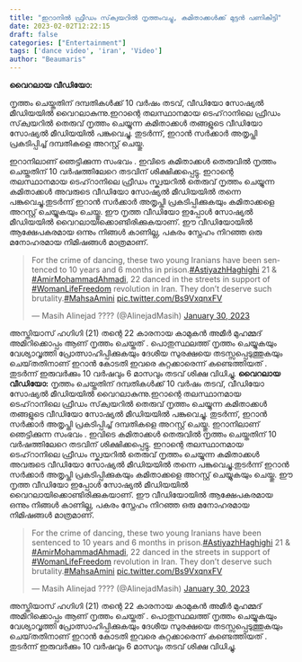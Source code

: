 ```yaml
---
title: "ഇറാനിൽ ഫ്രീഡം സ്‌ക്വയറിൽ നൃത്തംവച്ചു, കമിതാക്കൾക്ക് മുട്ടൻ പണികിട്ടി"
date: 2023-02-02T12:22:15
draft: false
categories: ["Entertainment"]
tags: ['dance video', 'iran', 'Video']
author: "Beaumaris"
---
```


<strong>വൈറലായ വീഡിയോ:</strong>

നൃത്തം ചെയ്തതിന് ദമ്പതികൾക്ക് 10 വർഷം തടവ്, വീഡിയോ സോഷ്യൽ മീഡിയയിൽ വൈറലാകുന്നു.ഇറാന്റെ തലസ്ഥാനമായ ടെഹ്‌റാനിലെ ഫ്രീഡം സ്‌ക്വയറിൽ തെരുവ് നൃത്തം ചെയ്യുന്ന കമിതാക്കൾ തങ്ങളുടെ വീഡിയോ സോഷ്യൽ മീഡിയയിൽ പങ്കുവെച്ചു. തുടർന്ന്, ഇറാൻ സർക്കാർ അതൃപ്തി പ്രകടിപ്പിച്ച് ദമ്പതികളെ അറസ്റ്റ് ചെയ്തു.

ഇറാനിലാണ് ഞെട്ടിക്കുന്ന സംഭവം . ഇവിടെ കമിതാക്കൾ തെരുവിൽ നൃത്തം ചെയ്തതിന് 10 വർഷത്തിലേറെ തടവിന് ശിക്ഷിക്കപ്പെട്ടു. ഇറാന്റെ തലസ്ഥാനമായ ടെഹ്‌റാനിലെ ഫ്രീഡം സ്ക്വയറിൽ തെരുവ് നൃത്തം ചെയ്യുന്ന കമിതാക്കൾ അവരുടെ വീഡിയോ സോഷ്യൽ മീഡിയയിൽ തന്നെ പങ്കുവെച്ചു.തുടർന്ന് ഇറാൻ സർക്കാർ അതൃപ്തി പ്രകടിപ്പിക്കുകയും കമിതാക്കളെ അറസ്റ്റ് ചെയ്യുകയും ചെയ്തു.
ഈ നൃത്ത വീഡിയോ ഇപ്പോൾ സോഷ്യൽ മീഡിയയിൽ വൈറലായിക്കൊണ്ടിരിക്കുകയാണ്. ഈ വീഡിയോയിൽ ആക്ഷേപകരമായ ഒന്നും നിങ്ങൾ കാണില്ല, പകരം സ്നേഹം നിറഞ്ഞ ഒരു മനോഹരമായ നിമിഷങ്ങൾ മാത്രമാണ്.
<blockquote class="twitter-tweet">
<p dir="ltr" lang="en">For the crime of dancing, these two young Iranians have been sentenced to 10 years and 6 months in prison.<a href="https://twitter.com/hashtag/AstiyazhHaghighi?src=hash&amp;ref_src=twsrc%5Etfw">#AstiyazhHaghighi</a> 21 &amp; <a href="https://twitter.com/hashtag/AmirMohammadAhmadi?src=hash&amp;ref_src=twsrc%5Etfw">#AmirMohammadAhmadi</a>,
22 danced in the streets in support of <a href="https://twitter.com/hashtag/WomanLifeFreedom?src=hash&amp;ref_src=twsrc%5Etfw">#WomanLifeFreedom</a> revolution in Iran.
They don’t deserve such brutality.<a href="https://twitter.com/hashtag/MahsaAmini?src=hash&amp;ref_src=twsrc%5Etfw">#MahsaAmini</a> <a href="https://t.co/Bs9VxqnxFV">pic.twitter.com/Bs9VxqnxFV</a></p>
— Masih Alinejad ????️ (@AlinejadMasih) <a href="https://twitter.com/AlinejadMasih/status/1619973932223983617?ref_src=twsrc%5Etfw">January 30, 2023</a></blockquote>
<script async src="https://platform.twitter.com/widgets.js" charset="utf-8"></script>

അസ്തിയാസ് ഹഗിഗി (21) തന്റെ 22 കാരനായ കാമുകൻ അമീർ മുഹമ്മദ് അമിറിക്കൊപ്പം ആണ് നൃത്തം ചെയ്തത് . പൊതുസ്ഥലത്ത് നൃത്തം ചെയ്യുകയും വേശ്യാവൃത്തി പ്രോത്സാഹിപ്പിക്കുകയും ദേശീയ സുരക്ഷയെ തടസ്സപ്പെടുത്തുകയും ചെയ്‌തതിനാണ് ഇറാൻ കോടതി ഇവരെ കുറ്റക്കാരെന്ന് കണ്ടെത്തിയത് . തുടർന്ന് ഇരുവർക്കും 10 വർഷവും 6 മാസവും തടവ് ശിക്ഷ വിധിച്ചു.
**വൈറലായ വീഡിയോ:** നൃത്തം ചെയ്തതിന് ദമ്പതികൾക്ക് 10 വർഷം തടവ്, വീഡിയോ സോഷ്യൽ മീഡിയയിൽ വൈറലാകുന്നു.ഇറാന്റെ തലസ്ഥാനമായ ടെഹ്‌റാനിലെ ഫ്രീഡം സ്‌ക്വയറിൽ തെരുവ് നൃത്തം ചെയ്യുന്ന കമിതാക്കൾ തങ്ങളുടെ വീഡിയോ സോഷ്യൽ മീഡിയയിൽ പങ്കുവെച്ചു. തുടർന്ന്, ഇറാൻ സർക്കാർ അതൃപ്തി പ്രകടിപ്പിച്ച് ദമ്പതികളെ അറസ്റ്റ് ചെയ്തു. ഇറാനിലാണ് ഞെട്ടിക്കുന്ന സംഭവം . ഇവിടെ കമിതാക്കൾ തെരുവിൽ നൃത്തം ചെയ്തതിന് 10 വർഷത്തിലേറെ തടവിന് ശിക്ഷിക്കപ്പെട്ടു. ഇറാന്റെ തലസ്ഥാനമായ ടെഹ്‌റാനിലെ ഫ്രീഡം സ്ക്വയറിൽ തെരുവ് നൃത്തം ചെയ്യുന്ന കമിതാക്കൾ അവരുടെ വീഡിയോ സോഷ്യൽ മീഡിയയിൽ തന്നെ പങ്കുവെച്ചു.തുടർന്ന് ഇറാൻ സർക്കാർ അതൃപ്തി പ്രകടിപ്പിക്കുകയും കമിതാക്കളെ അറസ്റ്റ് ചെയ്യുകയും ചെയ്തു. ഈ നൃത്ത വീഡിയോ ഇപ്പോൾ സോഷ്യൽ മീഡിയയിൽ വൈറലായിക്കൊണ്ടിരിക്കുകയാണ്. ഈ വീഡിയോയിൽ ആക്ഷേപകരമായ ഒന്നും നിങ്ങൾ കാണില്ല, പകരം സ്നേഹം നിറഞ്ഞ ഒരു മനോഹരമായ നിമിഷങ്ങൾ മാത്രമാണ്. 

> For the crime of dancing, these two young Iranians have been sentenced to 10 years and 6 months in prison.[#AstiyazhHaghighi](https://twitter.com/hashtag/AstiyazhHaghighi?src=hash&ref_src=twsrc%5Etfw) 21 & [#AmirMohammadAhmadi](https://twitter.com/hashtag/AmirMohammadAhmadi?src=hash&ref_src=twsrc%5Etfw), 22 danced in the streets in support of [#WomanLifeFreedom](https://twitter.com/hashtag/WomanLifeFreedom?src=hash&ref_src=twsrc%5Etfw) revolution in Iran. They don’t deserve such brutality.[#MahsaAmini](https://twitter.com/hashtag/MahsaAmini?src=hash&ref_src=twsrc%5Etfw) [pic.twitter.com/Bs9VxqnxFV](https://t.co/Bs9VxqnxFV)
> 
> — Masih Alinejad ????️ (@AlinejadMasih) [January 30, 2023](https://twitter.com/AlinejadMasih/status/1619973932223983617?ref_src=twsrc%5Etfw)

അസ്തിയാസ് ഹഗിഗി (21) തന്റെ 22 കാരനായ കാമുകൻ അമീർ മുഹമ്മദ് അമിറിക്കൊപ്പം ആണ് നൃത്തം ചെയ്തത് . പൊതുസ്ഥലത്ത് നൃത്തം ചെയ്യുകയും വേശ്യാവൃത്തി പ്രോത്സാഹിപ്പിക്കുകയും ദേശീയ സുരക്ഷയെ തടസ്സപ്പെടുത്തുകയും ചെയ്‌തതിനാണ് ഇറാൻ കോടതി ഇവരെ കുറ്റക്കാരെന്ന് കണ്ടെത്തിയത് . തുടർന്ന് ഇരുവർക്കും 10 വർഷവും 6 മാസവും തടവ് ശിക്ഷ വിധിച്ചു.
